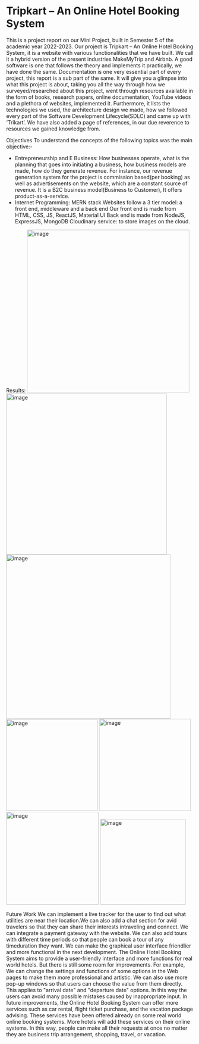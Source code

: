 # Tripkart – An Online Hotel Booking System

This is a project report on our Mini Project, built in Semester 5 of the academic year
2022-2023. Our project is Tripkart – An Online Hotel Booking System, it is a website
with various functionalities that we have built. We call it a hybrid version of the
present industries MakeMyTrip and Airbnb. A good software is one that follows the
theory and implements it practically, we have done the same. Documentation is one
very essential part of every project, this report is a sub part of the same. It will give
you a glimpse into what this project is about, taking you all the way through how we
surveyed/researched about this project, went through resources available in the form
of books, research papers, online documentation, YouTube videos and a plethora of
websites, implemented it. Furthermore, it lists the technologies we used, the
architecture design we made, how we followed every part of the Software
Development Lifecycle(SDLC) and came up with ‘Trikart’. We have also added a
page of references, in our due reverence to resources we gained knowledge from. 

Objectives
To understand the concepts of the following topics was the main objective:-
- Entrepreneurship and E Business: How businesses operate, what is the planning that goes
into initiating a business, how business models are made, how do they generate revenue. For
instance, our revenue generation system for the project is commission based(per booking) as
well as advertisements on the website, which are a constant source of revenue. It is a B2C
business model(Business to Customer), It offers product-as-a-service.
- Internet Programming: MERN stack
Websites follow a 3 tier model: a front end, middleware and a back end
Our front end is made from HTML, CSS, JS, ReactJS, Material UI
Back end is made from NodeJS, ExpressJS, MongoDB
Cloudinary service: to store images on the cloud.

Results:
<img width="437" alt="image" src="https://github.com/aaronfernandes4/TripKart/assets/86305002/2ba8b410-2955-4ee0-8d15-896ffff070a2">
<img width="432" alt="image" src="https://github.com/aaronfernandes4/TripKart/assets/86305002/15efe4e9-d769-4ea1-9fc1-8d70be98dcc6">
<img width="442" alt="image" src="https://github.com/aaronfernandes4/TripKart/assets/86305002/807b8dd4-c300-40bf-9526-fbdb4ae91a7b">
<img width="246" alt="image" src="https://github.com/aaronfernandes4/TripKart/assets/86305002/2d4e9878-62f0-4378-a379-5acc8e0b8b8e">
<img width="247" alt="image" src="https://github.com/aaronfernandes4/TripKart/assets/86305002/70ad5a5e-a999-459b-9cf5-e52b715f8fc8">
<img width="249" alt="image" src="https://github.com/aaronfernandes4/TripKart/assets/86305002/1fd156a3-d517-4358-8534-3c4a5b88dc8d">
<img width="230" alt="image" src="https://github.com/aaronfernandes4/TripKart/assets/86305002/6fcd5ca2-0ed4-4ccb-bbc4-d966a2a8848e">


Future Work
We can implement a live tracker for the user to find out what utilities are near their location.We
can also add a chat section for avid travelers so that they can share their interests intraveling and
connect. We can integrate a payment gateway with the website. We can also add tours with
different time periods so that people can book a tour of any timeduration they want.
We can make the graphical user interface friendlier and more functional in the next
development. The Online Hotel Booking System aims to provide a user-friendly interface
and more functions for real world hotels. But there is still some room for improvements. For
example, We can change the settings and functions of some options in the Web pages to
make them more professional and artistic. We can also use more pop-up windows so that
users can choose the value from them directly. This applies to "arrival date" and "departure
date" options. In this way the users can avoid many possible mistakes caused by
inappropriate input. In future improvements, the Online Hotel Booking System can offer
more services such as car rental, flight ticket purchase, and the vacation package advising.
These services have been offered already on some real world online booking systems. More
hotels will add these services on their online systems. In this way, people can make all their
requests at once no matter they are business trip arrangement, shopping, travel, or vacation.
